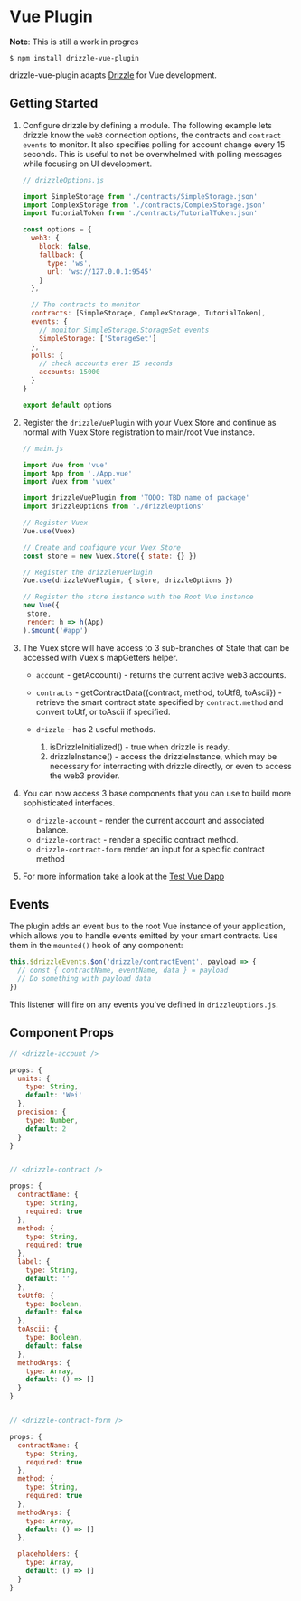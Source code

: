 # Vue Plugin

**Note**: This is still a work in progres

```
$ npm install drizzle-vue-plugin
```

drizzle-vue-plugin adapts [Drizzle](https://github.com/trufflesuite/drizzle) for Vue development.

## Getting Started

1. Configure drizzle by defining a module. The following example lets drizzle
   know the `web3` connection options, the contracts and `contract events` to
   monitor. It also specifies polling for account change every 15 seconds. This
   is useful to not be overwhelmed with polling messages while focusing on UI
   development.

   ```js
   // drizzleOptions.js

   import SimpleStorage from './contracts/SimpleStorage.json'
   import ComplexStorage from './contracts/ComplexStorage.json'
   import TutorialToken from './contracts/TutorialToken.json'

   const options = {
     web3: {
       block: false,
       fallback: {
         type: 'ws',
         url: 'ws://127.0.0.1:9545'
       }
     },

     // The contracts to monitor
     contracts: [SimpleStorage, ComplexStorage, TutorialToken],
     events: {
       // monitor SimpleStorage.StorageSet events
       SimpleStorage: ['StorageSet']
     },
     polls: {
       // check accounts ever 15 seconds
       accounts: 15000
     }
   }

   export default options
   ```

1. Register the `drizzleVuePlugin` with your Vuex Store and continue as normal
   with Vuex Store registration to main/root Vue instance.

   ```js
   // main.js

   import Vue from 'vue'
   import App from './App.vue'
   import Vuex from 'vuex'

   import drizzleVuePlugin from 'TODO: TBD name of package'
   import drizzleOptions from './drizzleOptions'

   // Register Vuex
   Vue.use(Vuex)

   // Create and configure your Vuex Store
   const store = new Vuex.Store({ state: {} })

   // Register the drizzleVuePlugin
   Vue.use(drizzleVuePlugin, { store, drizzleOptions })

   // Register the store instance with the Root Vue instance
   new Vue({
    store,
    render: h => h(App)
   ).$mount('#app')
   ```

1. The Vuex store will have access to 3 sub-branches of State that can be
   accessed with Vuex's mapGetters helper.

   - `account` - getAccount() - returns the current active web3 accounts.

   - `contracts` - getContractData({contract, method, toUtf8, toAscii}) -
     retrieve the smart contract state specified by `contract.method` and
     convert toUtf, or toAscii if specified.

   - `drizzle` - has 2 useful methods.
     1. isDrizzleInitialized() - true when drizzle is ready.
     1. drizzleInstance() - access the drizzleInstance, which may be necessary
        for interracting with drizzle directly, or even to access the web3
        provider.

1. You can now access 3 base components that you can use to build more
   sophisticated interfaces.

   - `drizzle-account` - render the current account and associated balance.
   - `drizzle-contract` - render a specific contract method.
   - `drizzle-contract-form` render an input for a specific contract method

1. For more information take a look at the [Test Vue
   Dapp](./test-app/README.md)

## Events

The plugin adds an event bus to the root Vue instance of your application, which allows you to handle events emitted by your smart contracts. Use them in the `mounted()` hook of any component:

```js
this.$drizzleEvents.$on('drizzle/contractEvent', payload => {
  // const { contractName, eventName, data } = payload
  // Do something with payload data
})
```

This listener will fire on any events you've defined in `drizzleOptions.js`.

## Component Props

```js
// <drizzle-account />

props: {
  units: {
    type: String,
    default: 'Wei'
  },
  precision: {
    type: Number,
    default: 2
  }
}


// <drizzle-contract />

props: {
  contractName: {
    type: String,
    required: true
  },
  method: {
    type: String,
    required: true
  },
  label: {
    type: String,
    default: ''
  },
  toUtf8: {
    type: Boolean,
    default: false
  },
  toAscii: {
    type: Boolean,
    default: false
  },
  methodArgs: {
    type: Array,
    default: () => []
  }
}


// <drizzle-contract-form />

props: {
  contractName: {
    type: String,
    required: true
  },
  method: {
    type: String,
    required: true
  },
  methodArgs: {
    type: Array,
    default: () => []
  },

  placeholders: {
    type: Array,
    default: () => []
  }
}
```
